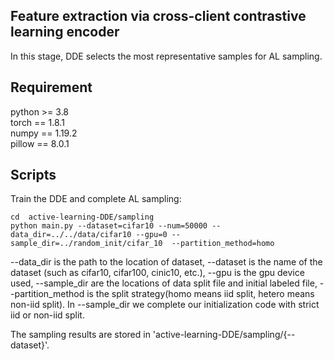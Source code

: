 ## Feature extraction via cross-client contrastive learning encoder
In this stage, DDE selects the most representative samples for AL sampling.

## Requirement
python >= 3.8  
torch == 1.8.1  
numpy == 1.19.2  
pillow == 8.0.1  


## Scripts
Train the DDE and complete AL sampling:
``` 
cd  active-learning-DDE/sampling
python main.py --dataset=cifar10 --num=50000 --data_dir=../../data/cifar10 --gpu=0 --sample_dir=../random_init/cifar_10  --partition_method=homo
``` 

--data_dir is the path to the location of dataset, --dataset is the name of the dataset (such as cifar10, cifar100, cinic10, etc.), --gpu is the gpu device used, --sample_dir are the locations of data split file and initial labeled file, --partition_method is the split strategy(homo means iid split, hetero means non-iid split). In --sample_dir we complete our initialization code with strict iid or non-iid split.

The sampling results are stored in 'active-learning-DDE/sampling/{--dataset}'.
